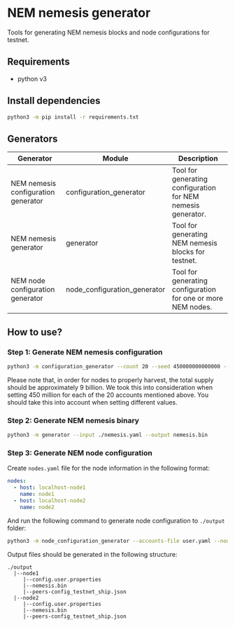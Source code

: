 # NEM nemesis generator

Tools for generating NEM nemesis blocks and node configurations for testnet.

## Requirements

- python v3

## Install dependencies

```bash
python3 -m pip install -r requirements.txt
```
## Generators
| Generator  | Module | Description |
| ------------- | -------------  | ------------- |
| NEM nemesis configuration generator  | configuration_generator | Tool for generating configuration for NEM nemesis generator.  |
| NEM nemesis generator| generator | Tool for generating NEM nemesis blocks for testnet.|
| NEM node configuration generator  | node_configuration_generator | Tool for generating configuration for one or more NEM nodes.|

## How to use?

### Step 1: Generate NEM nemesis configuration

```bash
python3 -m configuration_generator --count 20 --seed 450000000000000 --network-name testnet --output nemesis.yaml --accounts-output user.yaml
```

Please note that, in order for nodes to properly harvest, the total supply should be approximately 9 billion. We took this into consideration when setting 450 million for each of the 20 accounts mentioned above. You should take this into account when setting different values.

### Step 2: Generate NEM nemesis binary

```bash
python3 -m generator --input ./nemesis.yaml --output nemesis.bin
```

### Step 3: Generate NEM node configuration
Create `nodes.yaml` file for the node information in the following format:
```yaml
nodes:
  - host: localhost-node1
    name: node1
  - host: localhost-node2
    name: node2
```
And run the following command to generate node configuration to `./output` folder:

```bash
python3 -m node_configuration_generator --accounts-file user.yaml --nodes-file nodes.yaml --nemesis-file ./nemesis.yaml --seed ./nemesis.bin --network-friendly-name ship --output-path ./output
```

Output files should be generated in the following structure:
```
./output
  |--node1
     |--config.user.properties
     |--nemesis.bin
     |--peers-config_testnet_ship.json
  |--node2
     |--config.user.properties
     |--nemesis.bin
     |--peers-config_testnet_ship.json
```